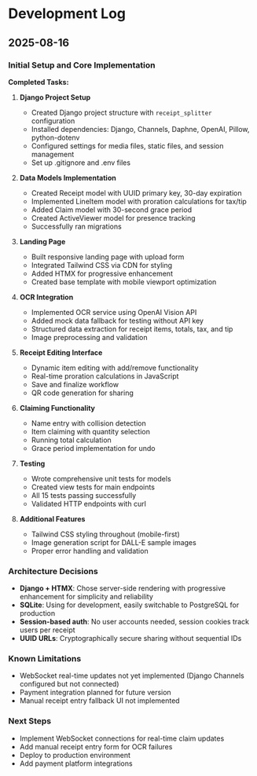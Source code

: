 # Development Log

## 2025-08-16

### Initial Setup and Core Implementation

**Completed Tasks:**

1. **Django Project Setup** 
   - Created Django project structure with `receipt_splitter` configuration
   - Installed dependencies: Django, Channels, Daphne, OpenAI, Pillow, python-dotenv
   - Configured settings for media files, static files, and session management
   - Set up .gitignore and .env files

2. **Data Models Implementation**
   - Created Receipt model with UUID primary key, 30-day expiration
   - Implemented LineItem model with proration calculations for tax/tip
   - Added Claim model with 30-second grace period
   - Created ActiveViewer model for presence tracking
   - Successfully ran migrations

3. **Landing Page**
   - Built responsive landing page with upload form
   - Integrated Tailwind CSS via CDN for styling
   - Added HTMX for progressive enhancement
   - Created base template with mobile viewport optimization

4. **OCR Integration**
   - Implemented OCR service using OpenAI Vision API
   - Added mock data fallback for testing without API key
   - Structured data extraction for receipt items, totals, tax, and tip
   - Image preprocessing and validation

5. **Receipt Editing Interface** 
   - Dynamic item editing with add/remove functionality
   - Real-time proration calculations in JavaScript
   - Save and finalize workflow
   - QR code generation for sharing

6. **Claiming Functionality**
   - Name entry with collision detection
   - Item claiming with quantity selection
   - Running total calculation
   - Grace period implementation for undo

7. **Testing**
   - Wrote comprehensive unit tests for models
   - Created view tests for main endpoints
   - All 15 tests passing successfully
   - Validated HTTP endpoints with curl

8. **Additional Features**
   - Tailwind CSS styling throughout (mobile-first)
   - Image generation script for DALL-E sample images
   - Proper error handling and validation

### Architecture Decisions

- **Django + HTMX**: Chose server-side rendering with progressive enhancement for simplicity and reliability
- **SQLite**: Using for development, easily switchable to PostgreSQL for production
- **Session-based auth**: No user accounts needed, session cookies track users per receipt
- **UUID URLs**: Cryptographically secure sharing without sequential IDs

### Known Limitations

- WebSocket real-time updates not yet implemented (Django Channels configured but not connected)
- Payment integration planned for future version
- Manual receipt entry fallback UI not implemented

### Next Steps

- Implement WebSocket connections for real-time claim updates
- Add manual receipt entry form for OCR failures
- Deploy to production environment
- Add payment platform integrations
